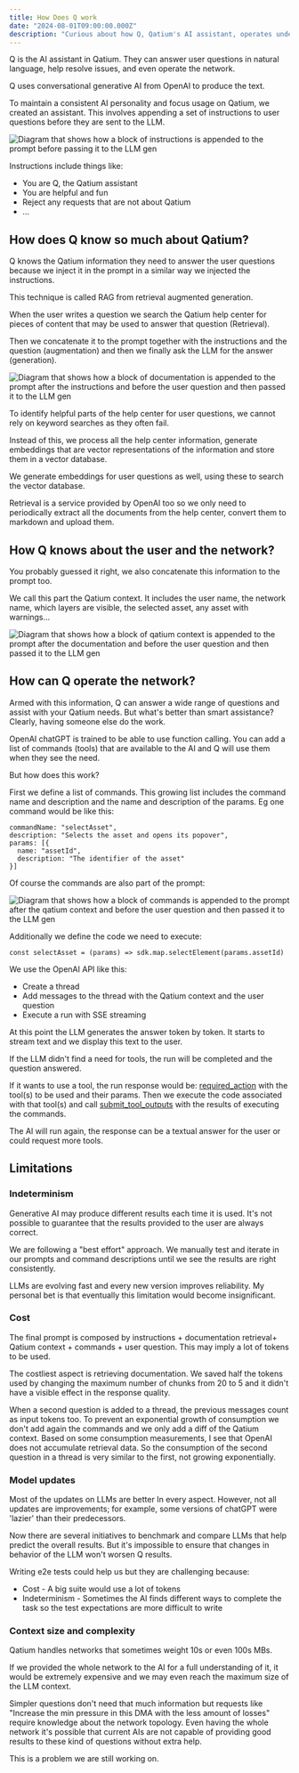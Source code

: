 ```yaml
---
title: How Does Q work
date: "2024-08-01T09:00:00.000Z"
description: "Curious about how Q, Qatium's AI assistant, operates under the hood? Dive into the technical details of this tool that leverages OpenAI's generative AI to handle user queries, troubleshoot issues, and manage network operations. Learn how the Retrieval-Augmented Generation (RAG) is used to combine instructions, help center data, and user context for precise responses. Discover how Q integrates predefined commands to execute network tasks, and explore the challenges faced, such as AI response variability, token costs, and handling large network data. This article offers a deep dive into the implementation and the technical decisions."
---
```


Q is the AI assistant in Qatium. They can answer user questions in natural language, help resolve issues, and even operate the network.

Q uses conversational generative AI from OpenAI to produce the text.

To maintain a consistent AI personality and focus usage on Qatium, we created an assistant. This involves appending a set of instructions to user questions before they are sent to the LLM.

![Diagram that shows how a block of instructions is appended to the prompt before passing it to the LLM gen](./prompt-1.png)

Instructions include things like:

- You are Q, the Qatium assistant
- You are helpful and fun
- Reject any requests that are not about Qatium
- ...

## How does Q know so much about Qatium?

Q knows the Qatium information they need to answer the user questions because we inject it in the prompt in a similar way we injected the instructions.

This technique is called RAG from retrieval augmented generation.

When the user writes a question we search the Qatium help center for pieces of content that may be used to answer that question (Retrieval).

Then we concatenate it to the prompt together with the instructions and the question (augmentation) and then we finally ask the LLM for the answer (generation).

![Diagram that shows how a block of documentation is appended to the prompt after the instructions and before the user question and then passed it to the LLM gen](./prompt-2.png)


To identify helpful parts of the help center for user questions, we cannot rely on keyword searches as they often fail.

Instead of this, we process all the help center information, generate embeddings that are vector representations of the information and store them in a vector database.

We generate embeddings for user questions as well, using these to search the vector database.

Retrieval is a service provided by OpenAI too so we only need to periodically extract all the documents from the help center, convert them to markdown and upload them.

## How Q knows about the user and the network?

You probably guessed it right, we also concatenate this information to the prompt too.

We call this part the Qatium context. It includes the user name, the network name, which layers are visible, the selected asset, any asset with warnings...

![Diagram that shows how a block of qatium context is appended to the prompt after the documentation and before the user question and then passed it to the LLM gen](./prompt-3.png)

## How can Q operate the network?

Armed with this information, Q can answer a wide range of questions and assist with your Qatium needs. But what's better than smart assistance? Clearly, having someone else do the work.

OpenAI chatGPT is trained to be able to use function calling. You can add a list of commands (tools) that are available to the AI and Q will use them when they see the need.

But how does this work?

First we define a list of commands. This growing list includes the command name and description and the name and description of the params. Eg one command would be like this:

```
commandName: "selectAsset",
description: "Selects the asset and opens its popover",
params: [{
  name: "assetId",
  description: "The identifier of the asset"
}]
```

Of course the commands are also part of the prompt:

![Diagram that shows how a block of commands is appended to the prompt after the qatium context and before the user question and then passed it to the LLM gen](./prompt-3.png)

Additionally we define the code we need to execute:

```
const selectAsset = (params) => sdk.map.selectElement(params.assetId)
```

We use the OpenAI API like this:

- Create a thread
- Add messages to the thread with the Qatium context and the user question
- Execute a run with SSE streaming

At this point the LLM generates the answer token by token. It starts to stream text and we display this text to the user.

If the LLM didn't find a need for tools, the run will be completed and the question answered.

If it wants to use a tool, the run response would be: [required_action](https://platform.openai.com/docs/api-reference/runs/object#runs/object-required_action) with the tool(s) to be used and their params. Then we execute the code associated with that tool(s) and call [submit_tool_outputs](https://platform.openai.com/docs/api-reference/runs/submitToolOutputs) with the results of executing the commands.

The AI will run again, the response can be a textual answer for the user or could request more tools.

## Limitations

### Indeterminism

Generative AI may produce different results each time it is used. It's not possible to guarantee that the results provided to the user are always correct.

We are following a "best effort" approach. We manually test and iterate in our prompts and command descriptions until we see the results are right consistently.

LLMs are evolving fast and every new version improves reliability. My personal bet is that eventually this limitation would become insignificant.

### Cost

The final prompt is composed by instructions + documentation retrieval+ Qatium context + commands + user question. This may imply a lot of tokens to be used.

The costliest aspect is retrieving documentation. We saved half the tokens used by changing the maximum number of chunks from 20 to 5 and it didn't have a visible effect in the response quality.

When a second question is added to a thread, the previous messages count as input tokens too. To prevent an exponential growth of consumption we don't add again the commands and we only add a diff of the Qatium context. Based on some consumption measurements, I see that OpenAI does not accumulate retrieval data. So the consumption of the second question in a thread is very similar to the first, not growing exponentially.

### Model updates

Most of the updates on LLMs are better In every aspect. However, not all updates are improvements; for example, some versions of chatGPT were 'lazier' than their predecessors.

Now there are several initiatives to benchmark and compare LLMs that help predict the overall results. But it's impossible to ensure that changes in behavior of the LLM won't worsen Q results.

Writing e2e tests could help us but they are challenging because:

- Cost - A big suite would use a lot of tokens
- Indeterminism - Sometimes the AI finds different ways to complete the task so the test expectations are more difficult to write

### Context size and complexity

Qatium handles networks that sometimes weight 10s or even 100s MBs.

If we provided the whole network to the AI for a full understanding of it, it would be extremely expensive and we may even reach the maximum size of the LLM context.

Simpler questions don't need that much information but requests like "Increase the min pressure in this DMA with the less amount of losses" require knowledge about the network topology. Even having the whole network it's possible that current AIs are not capable of providing good results to these kind of questions without extra help.

This is a problem we are still working on.
